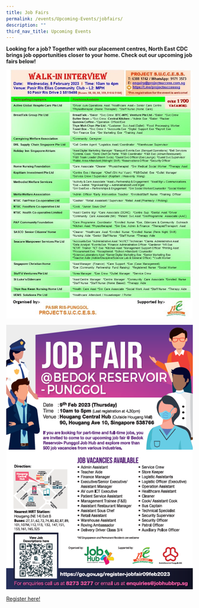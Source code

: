 ```yaml
---
title: Job Fairs
permalink: /events/Upcoming-Events/jobfairs/
description: ""
third_nav_title: Upcoming Events
---
```

**Looking for a job? Together with our placement centres, North East CDC brings job opportunities closer to your home. Check out our upcoming job fairs below!**

![](/images/JOB%20FAIR%201.jpg)

![](/images/JOB%20FAIR%202.png)

[Register here!](https://go.gov.sg/register-jobfair09feb2023)
